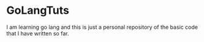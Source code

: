 # GoLangTuts

I am learning go lang and this is just a personal repository of the basic code that I have written so far.
